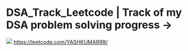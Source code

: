 # DSA_Track_Leetcode | Track of my DSA problem solving progress ->

![](https://leetcard.jacoblin.cool/YASHKUMAR99?ext=heatmap)
https://leetcode.com/YASHKUMAR99/
